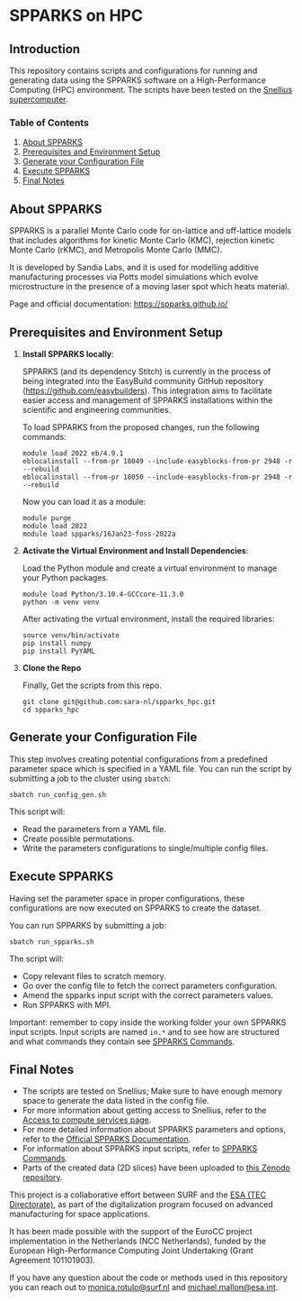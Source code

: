 # SPPARKS on HPC

## Introduction
This repository contains scripts and configurations for running and generating data using the SPPARKS software on a High-Performance Computing (HPC) environment. The scripts have been tested on the [Snellius supercomputer](https://www.surf.nl/en/services/snellius-the-national-supercomputer).

### Table of Contents
1. [About SPPARKS](#about-spparks)
2. [Prerequisites and Environment Setup](#prerequisites-and-environment-setup)
3. [Generate your Configuration File](#generate-your-configuration-file)
4. [Execute SPPARKS](#execute-spparks)
5. [Final Notes](#final-notes)

## About SPPARKS 
SPPARKS is a parallel Monte Carlo code for on-lattice and off-lattice models that includes algorithms for kinetic Monte Carlo (KMC), rejection kinetic Monte Carlo (rKMC), and Metropolis Monte Carlo (MMC). 

It is developed by Sandia Labs, and it is used for modelling additive manufacturing processes via Potts model simulations which evolve microstructure in the presence of a moving laser spot which heats material.

Page and official documentation: https://spparks.github.io/

## Prerequisites and Environment Setup

1. **Install SPPARKS locally**:  

   SPPARKS (and its dependency Stitch) is currently in the process of being integrated into the EasyBuild community GitHub repository (https://github.com/easybuilders). This integration aims to facilitate easier access and management of SPPARKS installations within the scientific and engineering communities.
   
   To load SPPARKS from the proposed changes, run the following commands:
   ```
   module load 2022 eb/4.9.1
   eblocalinstall --from-pr 18049 --include-easyblocks-from-pr 2948 -r --rebuild
   eblocalinstall --from-pr 18050 --include-easyblocks-from-pr 2948 -r --rebuild
   ```
   Now you can load it as a module:
   ```
   module purge
   module load 2022 
   module load spparks/16Jan23-foss-2022a
   ``` 
2. **Activate the Virtual Environment and Install Dependencies**:
   
   Load the Python module and create a virtual environment to manage your Python packages.
   ```
   module load Python/3.10.4-GCCcore-11.3.0
   python -m venv venv
   ```
   After activating the virtual environment, install the required libraries:
   ```
   source venv/bin/activate
   pip install numpy
   pip install PyYAML
   ```
3. **Clone the Repo**
   
   Finally, Get the scripts from this repo.
   ```
   git clone git@github.com:sara-nl/spparks_hpc.git
   cd spparks_hpc
   ```

## Generate your Configuration File
This step involves creating potential configurations from a predefined parameter space which is specified in a YAML file.
You can run the script by submitting a job to the cluster using `sbatch`:
```
sbatch run_config_gen.sh
```
This script will:
- Read the parameters from a YAML file.
- Create possible permutations.
- Write the parameters configurations to single/multiple config files. 

## Execute SPPARKS
Having set the parameter space in proper configurations, these configurations are now executed on SPPARKS to create the dataset.

You can run SPPARKS by submitting a job:
```
sbatch run_spparks.sh
```

The script will:
- Copy relevant files to scratch memory.
- Go over the config file to fetch the correct parameters configuration.
- Amend the spparks input script with the correct parameters values.
- Run SPPARKS with MPI.

Important: remember to copy inside the working folder your own SPPARKS input scripts. Input scripts are named `in.*` and to see how are structured and what commands they contain see [SPPARKS Commands](https://spparks.github.io/doc/Section_commands.html).

## Final Notes
- The scripts are tested on Snellius; Make sure to have enough memory space to generate the data listed in the config file.
- For more information about getting access to Snellius, refer to the [Access to compute services page](https://www.surf.nl/en/access-to-compute-services). 
- For more detailed information about SPPARKS parameters and options, refer to the [Official SPPARKS Documentation](https://spparks.github.io/doc/app_am_ellipsoid.html).
- For information about SPPARKS input scripts, refer to [SPPARKS Commands](https://spparks.github.io/doc/Section_commands.html).
- Parts of the created data (2D slices) have been uploaded to [this Zenodo repository](https://doi.org/10.5281/zenodo.11209659).

This project is a collaborative effort between SURF and the [ESA (TEC Directorate)](https://technology.esa.int/), as part of the digitalization program focused on advanced manufacturing for space applications.

It has been made possible with the support of the EuroCC project implementation in the Netherlands (NCC
Netherlands), funded by the European High-Performance Computing Joint Undertaking (Grant Agreement 101101903).

If you have any question about the code or methods used in this repository you can reach out to monica.rotulo@surf.nl and michael.mallon@esa.int.







